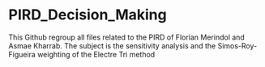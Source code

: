 # PIRD_Decision_Making
This Github regroup all files related to the PIRD of Florian Merindol and Asmae Kharrab. The subject is the sensitivity analysis and the Simos-Roy-Figueira weighting of the Electre Tri method
